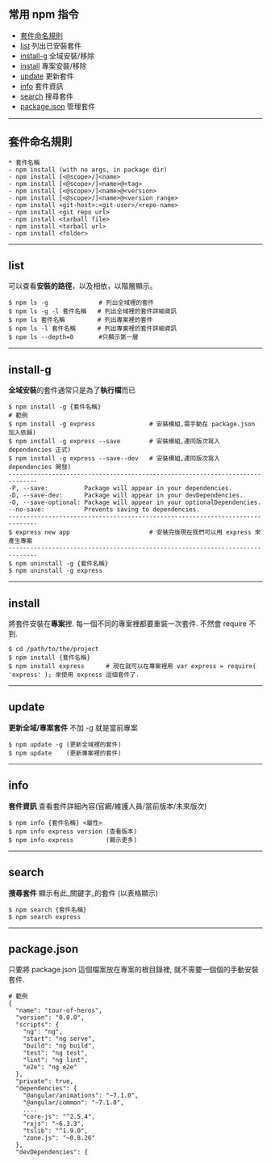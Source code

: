 ## 常用 npm 指令
* [套件命名規則](#套件命名規則)
* [list](#list) 列出已安裝套件
* [install-g](#install-g) 全域安裝/移除
* [install](#install) 專案安裝/移除
* [update](#update) 更新套件
* [info](#info) 套件資訊
* [search](#search) 搜尋套件
* [package.json](package.json) 管理套件

--------------------------------
## 套件命名規則
```
* 套件名稱
- npm install (with no args, in package dir)
- npm install [<@scope>/]<name>
- npm install [<@scope>/]<name>@<tag>
- npm install [<@scope>/]<name>@<version>
- npm install [<@scope>/]<name>@<version range>
- npm install <git-host>:<git-user>/<repo-name>
- npm install <git repo url>
- npm install <tarball file>
- npm install <tarball url>
- npm install <folder>
```

--------------------------------
## list
可以查看**安裝的路徑**，以及相依，以階層顯示。
```
$ npm ls -g              # 列出全域裡的套件
$ npm ls -g -l 套件名稱   # 列出全域裡的套件詳細資訊
$ npm ls 套件名稱         # 列出專案裡的套件
$ npm ls -l 套件名稱      # 列出專案裡的套件詳細資訊
$ npm ls --depth=0       #只顯示第一層
```
--------------------------------
## install-g
**全域安裝**的套件通常只是為了**執行檔**而已
```
$ npm install -g {套件名稱} 
# 範例 
$ npm install -g express               # 安裝模組,需手動在 package.json 加入依賴)
$ npm install -g express --save        # 安裝模組,連同版次寫入 dependencies 正式)
$ npm install -g express --save--dev   # 安裝模組,連同版次寫入 dependencies 開發)
------------------------------------------------------------------------------
-P, --save:          Package will appear in your dependencies.
-D, --save-dev:      Package will appear in your devDependencies.
-O, --save-optional: Package will appear in your optionalDependencies.
--no-save:           Prevents saving to dependencies.
------------------------------------------------------------------------------
$ express new app                      # 安裝完後現在我們可以用 express 來產生專案
------------------------------------------------------------------------------
$ npm uninstall -g {套件名稱}
$ npm uninstall -g express
```
--------------------------------
## install
將套件安裝在**專案**裡. 每一個不同的專案裡都要重裝一次套件. 不然會 require 不到.
```
$ cd /path/to/the/project
$ npm install {套件名稱}
$ npm install express      # 現在就可以在專案裡用 var express = require( 'express' ); 來使用 express 這個套件了.
```
--------------------------------
## update
**更新全域/專案套件** 不加 -g 就是當前專案 
```
$ npm update -g (更新全域裡的套件)
$ npm update    (更新專案裡的套件)
```
--------------------------------
## info
**套件資訊** 查看套件詳細內容(官網/維護人員/當前版本/未來版次)
```
$ npm info {套件名稱} <屬性>
$ npm info express version (查看版本)
$ npm info express         (顯示更多)
```
--------------------------------
## search 
**搜尋套件** 顯示有此_關鍵字_的套件 (以表格顯示)
```
$ npm search {套件名稱}
$ npm search express
```
--------------------------------
## package.json 
只要將 package.json 這個檔案放在專案的根目錄裡, 就不需要一個個的手動安裝套件.
```
# 範例
{
  "name": "tour-of-heros",
  "version": "0.0.0",
  "scripts": {
    "ng": "ng",
    "start": "ng serve",
    "build": "ng build",
    "test": "ng test",
    "lint": "ng lint",
    "e2e": "ng e2e"
  },
  "private": true,
  "dependencies": {
    "@angular/animations": "~7.1.0",
    "@angular/common": "~7.1.0",
    ....
    "core-js": "^2.5.4",
    "rxjs": "~6.3.3",
    "tslib": "^1.9.0",
    "zone.js": "~0.8.26"
  },
  "devDependencies": {
```

